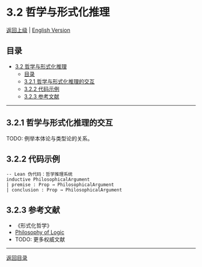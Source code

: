 # 3.2 哲学与形式化推理

[返回上级](../3-哲学与科学原理.md) | [English Version](../3-philosophy-and-scientific-principles/3.2-philosophy-and-formal-reasoning.md)

## 目录

- [3.2 哲学与形式化推理](#32-哲学与形式化推理)
  - [目录](#目录)
  - [3.2.1 哲学与形式化推理的交互](#321-哲学与形式化推理的交互)
  - [3.2.2 代码示例](#322-代码示例)
  - [3.2.3 参考文献](#323-参考文献)

---

## 3.2.1 哲学与形式化推理的交互

TODO: 例举本体论与类型论的关系。

## 3.2.2 代码示例

```lean
-- Lean 伪代码：哲学推理系统
inductive PhilosophicalArgument
| premise : Prop → PhilosophicalArgument
| conclusion : Prop → PhilosophicalArgument
```

## 3.2.3 参考文献

- 《形式化哲学》
- [Philosophy of Logic](https://plato.stanford.edu/entries/logic-philosophy/)
- TODO: 更多权威文献

---

[返回目录](../0-总览与导航/0.1-全局主题树形目录.md)
